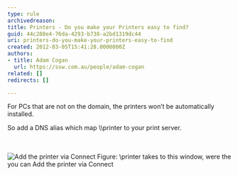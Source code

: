 ```yaml
---
type: rule
archivedreason: 
title: Printers - Do you make your Printers easy to find?
guid: 44c288e4-76da-4293-b738-a2bd1319dc44
uri: printers-do-you-make-your-printers-easy-to-find
created: 2012-03-05T15:41:28.0000000Z
authors:
- title: Adam Cogan
  url: https://ssw.com.au/people/adam-cogan
related: []
redirects: []

---
```



<p>For PCs that are not on the domain, the printers won’t be automatically installed.</p>
<p>So add a DNS alias which map \\printer to your print server.</p>

<br><excerpt class='endintro'></excerpt><br>
<img class="ms-rteCustom-ImageArea" alt="Add the printer via Connect" src="/PublishingImages/add-printer-via-connect.jpg" />
<span class="ms-rteCustom-FigureNormal">Figure&#58; \\printer takes to this window, were the you can Add the printer via Connect</span>


